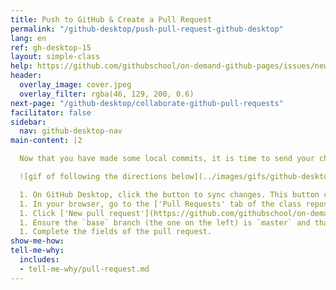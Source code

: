 ```yaml
---
title: Push to GitHub & Create a Pull Request
permalink: "/github-desktop/push-pull-request-github-desktop"
lang: en
ref: gh-desktop-15
layout: simple-class
help: https://github.com/githubschool/on-demand-github-pages/issues/new?title=I%20need%20help&body=Describe%20what%20you%20need%20help%20with%20here.&labels=Help%20Wanted
header:
  overlay_image: cover.jpeg
  overlay_filter: rgba(46, 129, 200, 0.6)
next-page: "/github-desktop/collaborate-github-pull-requests"
facilitator: false
sidebar:
  nav: github-desktop-nav
main-content: |2

  Now that you have made some local commits, it is time to send your changes to the remote copy of your repository on GitHub.com and open a pull request.

  ![gif of following the directions below](../images/gifs/github-desktop/review-push-open-pr.gif)

  1. On GitHub Desktop, click the button to sync changes. This button changes states based on the changes that have been made in your local repository and on the remote. If no other changes have been made, it will read **Publish Branch**.
  1. In your browser, go to the ['Pull Requests' tab of the class repository](https://github.com/githubschool/on-demand-github-pages/pulls).
  1. Click ['New pull request'](https://github.com/githubschool/on-demand-github-pages/compare).
  1. Ensure the `base` branch (the one on the left) is `master` and that the `compare` branch (the one on the right) is the one you created on GitHub Desktop.
  1. Complete the fields of the pull request.
show-me-how: 
tell-me-why:
  includes:
  - tell-me-why/pull-request.md
---
```


